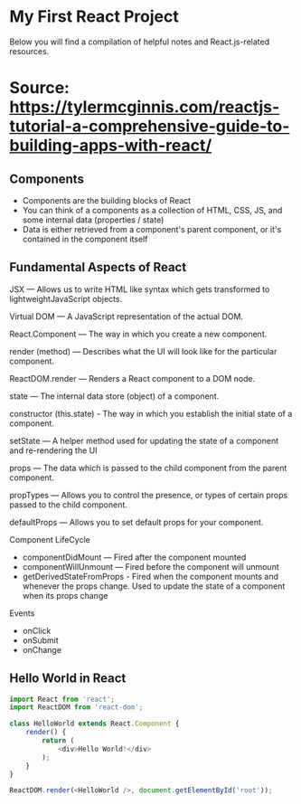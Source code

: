 # My First React Project

Below you will find a compilation of helpful notes and React.js-related resources.

# Source: https://tylermcginnis.com/reactjs-tutorial-a-comprehensive-guide-to-building-apps-with-react/

## Components

- Components are the building blocks of React
- You can think of a components as a collection of HTML, CSS, JS, and some internal data (properties / state)
- Data is either retrieved from a component's parent component, or it's contained in the component itself

## Fundamental Aspects of React

JSX — Allows us to write HTML like syntax which gets
transformed to lightweightJavaScript objects.

Virtual DOM — A JavaScript representation of the actual
DOM.

React.Component — The way in which you create a new component.

render (method) — Describes what the UI will look like for
the particular component.

ReactDOM.render — Renders a React component to a DOM node.

state — The internal data store (object) of a component.

constructor (this.state) - The way in which you establish
the initial state of a component.

setState — A helper method used for updating the state of a
component and re-rendering the UI

props — The data which is passed to the child component
from the parent component.

propTypes — Allows you to control the presence, or types of
certain props passed to the child component.

defaultProps — Allows you to set default props for your component.

Component LifeCycle
  - componentDidMount — Fired after the component mounted
  - componentWillUnmount — Fired before the component will unmount
  - getDerivedStateFromProps - Fired when the component mounts and
whenever the props change. Used to update the state of a
component when its props change

Events
  - onClick
  - onSubmit
  - onChange

## Hello World in React

```javascript
import React from 'react';
import ReactDOM from 'react-dom';

class HelloWorld extends React.Component {
    render() {
        return (
            <div>Hello World!</div>
        );
    }
}

ReactDOM.render(<HelloWorld />, document.getElementById('root'));
```
